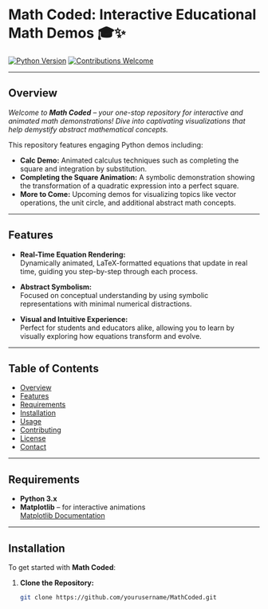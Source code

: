 # Math Coded: Interactive Educational Math Demos 🎓✨

[![Python Version](https://img.shields.io/badge/Python-3.x-blue.svg)](https://www.python.org)
[![Contributions Welcome](https://img.shields.io/badge/Contributions-Welcome-brightgreen.svg)](CONTRIBUTING.md)

---

## Overview

*Welcome to **Math Coded** – your one-stop repository for interactive and animated math demonstrations! Dive into captivating visualizations that help demystify abstract mathematical concepts.*

This repository features engaging Python demos including:
- **Calc Demo:** Animated calculus techniques such as completing the square and integration by substitution.
- **Completing the Square Animation:** A symbolic demonstration showing the transformation of a quadratic expression into a perfect square.
- **More to Come:** Upcoming demos for visualizing topics like vector operations, the unit circle, and additional abstract math concepts.

---

## Features

- **Real-Time Equation Rendering:**  
  Dynamically animated, LaTeX-formatted equations that update in real time, guiding you step-by-step through each process.
  
- **Abstract Symbolism:**  
  Focused on conceptual understanding by using symbolic representations with minimal numerical distractions.
  
- **Visual and Intuitive Experience:**  
  Perfect for students and educators alike, allowing you to learn by visually exploring how equations transform and evolve.

---

## Table of Contents

- [Overview](#overview)
- [Features](#features)
- [Requirements](#requirements)
- [Installation](#installation)
- [Usage](#usage)
- [Contributing](#contributing)
- [License](#license)
- [Contact](#contact)

---

## Requirements

- **Python 3.x**
- **Matplotlib** – for interactive animations  
  [Matplotlib Documentation](https://matplotlib.org)

---

## Installation

To get started with **Math Coded**:

1. **Clone the Repository:**
   ```bash
   git clone https://github.com/yourusername/MathCoded.git
